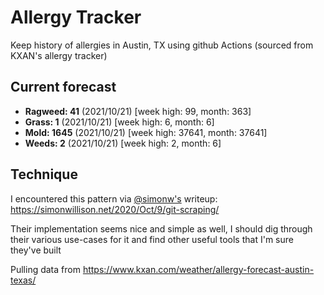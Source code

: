 # Allergy Tracker

Keep history of allergies in Austin, TX using github Actions (sourced from KXAN's allergy tracker)

## Current forecast
<!-- INJECT FORECAST -->
- **Ragweed: 41** (2021/10/21)  [week high: 99, month: 363]
- **Grass: 1** (2021/10/21)  [week high: 6, month: 6]
- **Mold: 1645** (2021/10/21)  [week high: 37641, month: 37641]
- **Weeds: 2** (2021/10/21)  [week high: 2, month: 6]
<!-- END INJECT FORECAST -->

## Technique

I encountered this pattern via [@simonw's](https://github.com/simonw) writeup: https://simonwillison.net/2020/Oct/9/git-scraping/

Their implementation seems nice and simple as well, I should dig through their various use-cases for it and find other useful tools that I'm sure they've built

Pulling data from https://www.kxan.com/weather/allergy-forecast-austin-texas/
